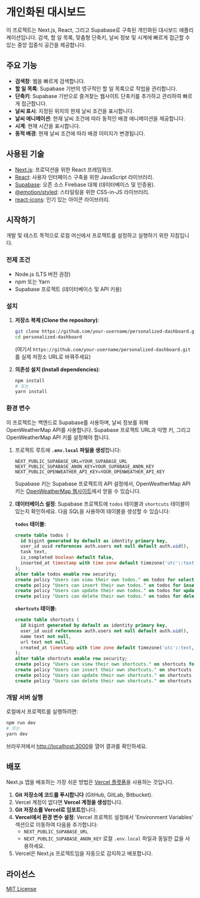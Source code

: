 # 개인화된 대시보드

이 프로젝트는 Next.js, React, 그리고 Supabase로 구축된 개인화된 대시보드 애플리케이션입니다. 검색, 할 일 목록, 맞춤형 단축키, 날씨 정보 및 시계에 빠르게 접근할 수 있는 중앙 집중식 공간을 제공합니다.

## 주요 기능

- **검색창**: 웹을 빠르게 검색합니다.
- **할 일 목록**: Supabase 기반의 영구적인 할 일 목록으로 작업을 관리합니다.
- **단축키**: Supabase 기반으로 즐겨찾는 웹사이트 단축키를 추가하고 관리하여 빠르게 접근합니다.
- **날씨 표시**: 지정된 위치의 현재 날씨 조건을 표시합니다.
- **날씨 애니메이션**: 현재 날씨 조건에 따라 동적인 배경 애니메이션을 제공합니다.
- **시계**: 현재 시간을 표시합니다.
- **동적 배경**: 현재 날씨 조건에 따라 배경 이미지가 변경됩니다.

## 사용된 기술

- [Next.js](https://nextjs.org/): 프로덕션을 위한 React 프레임워크.
- [React](https://react.dev/): 사용자 인터페이스 구축을 위한 JavaScript 라이브러리.
- [Supabase](https://supabase.com/): 오픈 소스 Firebase 대체 (데이터베이스 및 인증용).
- [@emotion/styled](https://emotion.sh/docs/styled): 스타일링을 위한 CSS-in-JS 라이브러리.
- [react-icons](https://react-icons.github.io/react-icons/): 인기 있는 아이콘 라이브러리.

## 시작하기

개발 및 테스트 목적으로 로컬 머신에서 프로젝트를 설정하고 실행하기 위한 지침입니다.

### 전제 조건

- Node.js (LTS 버전 권장)
- npm 또는 Yarn
- Supabase 프로젝트 (데이터베이스 및 API 키용)

### 설치

1.  **저장소 복제 (Clone the repository)**:
    ```bash
    git clone https://github.com/your-username/personalized-dashboard.git
    cd personalized-dashboard
    ```
    (여기서 `https://github.com/your-username/personalized-dashboard.git`를 실제 저장소 URL로 바꿔주세요)

2.  **의존성 설치 (Install dependencies)**:
    ```bash
    npm install
    # 또는
    yarn install
    ```

### 환경 변수

이 프로젝트는 백엔드로 Supabase를 사용하며, 날씨 정보를 위해 OpenWeatherMap API를 사용합니다. Supabase 프로젝트 URL과 익명 키, 그리고 OpenWeatherMap API 키를 설정해야 합니다.

1.  프로젝트 루트에 **`.env.local` 파일을 생성**합니다:
    ```
    NEXT_PUBLIC_SUPABASE_URL=YOUR_SUPABASE_URL
    NEXT_PUBLIC_SUPABASE_ANON_KEY=YOUR_SUPABASE_ANON_KEY
    NEXT_PUBLIC_OPENWEATHER_API_KEY=YOUR_OPENWEATHER_API_KEY
    ```
    Supabase 키는 Supabase 프로젝트의 API 설정에서, OpenWeatherMap API 키는 [OpenWeatherMap 웹사이트](https://openweathermap.org/api)에서 얻을 수 있습니다.

2.  **데이터베이스 설정**: Supabase 프로젝트에 `todos` 테이블과 `shortcuts` 테이블이 있는지 확인하세요. 다음 SQL을 사용하여 테이블을 생성할 수 있습니다:

    **`todos` 테이블:**
    ```sql
    create table todos (
      id bigint generated by default as identity primary key,
      user_id uuid references auth.users not null default auth.uid(),
      task text,
      is_completed boolean default false,
      inserted_at timestamp with time zone default timezone('utc'::text, now()) not null
    );
    alter table todos enable row security;
    create policy "Users can view their own todos." on todos for select using (auth.uid() = user_id);
    create policy "Users can insert their own todos." on todos for insert with check (auth.uid() = user_id);
    create policy "Users can update their own todos." on todos for update using (auth.uid() = user_id);
    create policy "Users can delete their own todos." on todos for delete using (auth.uid() = user_id);
    ```

    **`shortcuts` 테이블:**
    ```sql
    create table shortcuts (
      id bigint generated by default as identity primary key,
      user_id uuid references auth.users not null default auth.uid(),
      name text not null,
      url text not null,
      created_at timestamp with time zone default timezone('utc'::text, now()) not null
    );
    alter table shortcuts enable row security;
    create policy "Users can view their own shortcuts." on shortcuts for select using (auth.uid() = user_id);
    create policy "Users can insert their own shortcuts." on shortcuts for insert with check (auth.uid() = user_id);
    create policy "Users can update their own shortcuts." on shortcuts for update using (auth.uid() = user_id);
    create policy "Users can delete their own shortcuts." on shortcuts for delete using (auth.uid() = user_id);
    ```

### 개발 서버 실행

로컬에서 프로젝트를 실행하려면:

```bash
npm run dev
# 또는
yarn dev
```

브라우저에서 [http://localhost:3000](http://localhost:3000)을 열어 결과를 확인하세요.

## 배포

Next.js 앱을 배포하는 가장 쉬운 방법은 [Vercel 플랫폼](https://vercel.com/new?utm_medium=default-template&filter=next.js&utm_source=create-next-app&utm_campaign=create-next-app-button)을 사용하는 것입니다.

1.  **Git 저장소에 코드를 푸시합니다** (GitHub, GitLab, Bitbucket).
2.  Vercel 계정이 없다면 **Vercel 계정을 생성**합니다.
3.  **Git 저장소를 Vercel로 임포트**합니다.
4.  **Vercel에서 환경 변수 설정**: Vercel 프로젝트 설정에서 'Environment Variables' 섹션으로 이동하여 다음을 추가합니다:
    *   `NEXT_PUBLIC_SUPABASE_URL`
    *   `NEXT_PUBLIC_SUPABASE_ANON_KEY`
    로컬 `.env.local` 파일과 동일한 값을 사용하세요.
5.  Vercel은 Next.js 프로젝트임을 자동으로 감지하고 배포합니다.

## 라이선스

[MIT License](LICENSE)
